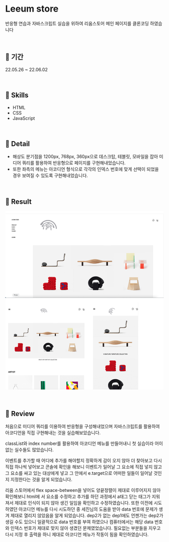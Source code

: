 # Leeum store

반응형 연습과 자바스크립트 실습을 위하여 리움스토어 메인 페이지를 클론코딩 하였습니다

<br />

## 📅 기간

22.05.26 ~ 22.06.02

<br />

## 🏹 Skills

- HTML
- CSS
- JavaScript

<br />

## 🔎 Detail

- 해상도 분기점을 1200px, 768px, 360px으로 데스크탑, 테블릿, 모바일을 잡아 미디어 쿼리를 활용하여 반응형으로 페이지를 구현해내었습니다.
- 또한 좌측의 메뉴는 아코디언 형식으로 각각의 인덱스 번호에 맞게 선택이 되었을 경우 보여질 수 있도록 구현해내었습니다.

<br />

## 🚀 Result

![result](./leeum-img/screenshoot/result.png)

<br />

## 📍 Review

처음으로 미디어 쿼리를 이용하여 반응형을 구성해내었으며 자바스크립트를 활용하여 아코디언을 직접 구현해내는 것을 실습해보았습니다.

classList와 index number를 활용하여 아코디언 메뉴를 만들어내니 첫 실습이라 어이없는 실수들도 많았습니다.

이벤트를 추가할 때 어디에 추가를 해야할지 정확하게 감이 오지 않아 더 찾아보고 다시 직접 하나씩 넣어보고 콘솔에 확인을 해보니 이벤트가 일어날 그 요소에 직접 넣지 않고 그 요소를 싸고 있는 대상에게 넣고 그 안에서 e.target으로 어떠한 일들이 일어날 것인지 지정한다는 것을 알게 되었습니다.

리움 스토어에서 flex space-between을 넣어도 양끝정렬이 제대로 이루어지지 않아 확인해보니 html에 서 요소를 수정하고 추가를 하던 과정에서 a태그 닫는 태그가 지워져서 제대로 인식이 되지 않아 생긴 일임을 확인하고 수정하였습니다. 또한 이전에 시도하였던 아코디언 메뉴를 다시 시도하던 중 세진님의 도움을 받아 data 번호에 문제가 생겨 제대로 열리지 않았음을 알게 되었습니다. dep2가 없는 dep1에도 언젠가는 dep2가 생길 수도 있으니 일괄적으로 data 번호를 부여 하였으나 컴퓨터에서는 해당 data 번호와 인덱스 번호가 제대로 맞지 않아 생겼던 문제였었습니다. 필요없는 부분들을 지우고 다시 지정 후 출력을 하니 제대로 아코디언 메뉴가 작동이 됨을 확인하였습니다.
